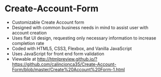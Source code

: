 # Create-Account-Form
* Customizable Create Account form
* Designed with common business needs in mind to assist user with account creation
* Uses flat UI design, requesting only necessary information to increase completion rate
* Coded with HTML5, CSS3, Flexbox, and Vanilla JavaScript
* Uses JavaScript for front end form validation
* Viewable at http://htmlpreview.github.io/?https://github.com/calincionca35/Create-Account-Form/blob/master/Create%20Account%20Form-1.html
